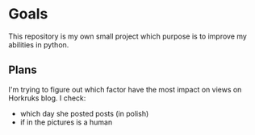 # Goals
This repository is my own small project which purpose is to improve my abilities in python. 

## Plans 
I'm trying to figure out which factor have the most impact on views on Horkruks blog. 
I check:
- which day she posted posts (in polish)
- if in the pictures is a human 
